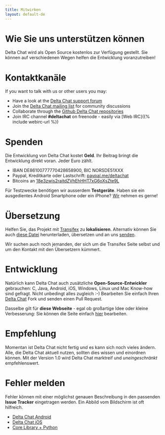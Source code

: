 ```yaml
---
title: Mitwirken
layout: default-de
---
```




<!-- GENERATED FILE -- DO NOT EDIT -->



# Wie Sie uns unterstützen können

Delta Chat wird als Open Source kostenlos zur Verfügung gestellt. Sie können auf verschiedenen Wegen helfen die Entwicklung voranzutreiben!


# Kontaktkanäle

If you want to talk with us or other users you may:

- Have a look at the [Delta Chat support forum](https://support.delta.chat)
- Join the [Delta Chat mailing list](https://lists.codespeak.net/postorius/lists/delta.codespeak.net/) for community discussions
- Collaborate through the [Github Delta Chat repositories](https://github.com/deltachat/)
- Join IRC channel **#deltachat** on freenode - easily via [Web IRC]({% include webirc-url %})


# Spenden

Die Entwicklung von Delta Chat kostet **Geld**. Ihr Beitrag bringt die Entwicklung direkt voran. Jeder Euro zählt.

- IBAN DE86100777770428658900, BIC NORSDE51XXX
- Paypal, Kreditkarte oder Lastschrift: [paypal.me/deltachat](https://paypal.me/deltachat/20)
- Bitcoins an [18e3zwis2raitdZVhEhHHT7xG6oXsZte9L](bitcoin:18e3zwis2raitdZVhEhHHT7xG6oXsZte9L)

Für Testzwecke benötigen wir ausserdem **Testgeräte**. Haben sie ein ausgedientes Android Smartphone oder ein iPhone?
[Wir](imprint) nehmen es gerne!

# Übersetzung

Helfen Sie, das Projekt mit [Transifex](https://www.transifex.com/delta-chat/public/) zu **lokalisieren**.
Alternativ können Sie auch [diese Datei](https://raw.githubusercontent.com/deltachat/deltachat-android/master/MessengerProj/src/main/res/values/strings.xml) herunterladen, übersetzen und an uns [senden](imprint).

Wir suchen auch noch jemanden, der sich um die Transifex Seite selbst und um den Kontakt mit den Übersetzern kümmert.


# Entwicklung

Natürlich kann Delta Chat auch zusätzliche **Open-Source-Entwickler** gebrauchen: C, Java, Android, iOS, Windows, Linux und Mac Know-how sind gefragt. Nicht unbedingt alles zugleich :-) Bearbeiten Sie einfach Ihren [Delta Chat](https://github.com/deltachat/) Fork und senden einen Pull Request.

Dasselbe gilt für **diese Webseite** - egal ob großartige Idee oder kleine Verbesserung: Sie können die Seite einfach [hier](https://github.com/deltachat/deltachat-pages/) bearbeiten.

# Empfehlung

Momentan ist Delta Chat nicht fertig und es kann sich noch vieles ändern. Alle, die Delta Chat aktuell nutzen, sollten dies wissen und einordnen können. Mit der Version 1.0 wird Delta Chat marktreif und _uneingeschränkt_ empfehlenswert.


# Fehler melden

Fehler können mit einer möglichst genauen Beschreibung in den passenden **Issue Tracker** eingetragen werden. Ein Abbild vom Bildschirm ist oft hilfreich.

- [Delta Chat Android](https://github.com/deltachat/deltachat-android/issues)
- [Delta Chat iOS](https://github.com/deltachat/deltachat-ios/issues)
- [Core Library + Python](https://github.com/deltachat/deltachat-core/issues)



